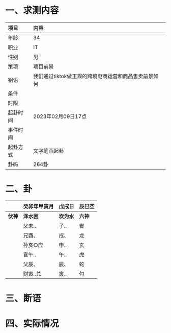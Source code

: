 # 一、求测内容
|项目|内容|
|:-|:-|
|年龄|34|
|职业|IT|
|性别|男|
|策项|项目前景|
|钥语|我们通过tiktok做正规的跨境电商运营和商品售卖前景如何|
|条件||
|时限||
|起卦时间|2023年02月09日17点|
|事件时间||
|起卦方式|文字笔画起卦|
|卦码|264卦|

# 二、卦
||癸卯年甲寅月|戊戌日|辰巳空|
|:-|:-|:-|:-|
|**伏神**|**泽水困**|**坎为水**|**六神**|
||父未..|子..|雀|
||兄酉、|戌、|龙|
||孙亥○应|申..|玄|
||官午..|午..|虎|
||父辰、|辰、|蛇|
||财寅..兑|寅..|勾|


# 三、断语

# 四、实际情况